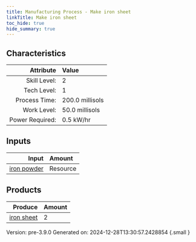 ```yaml
---
title: Manufacturing Process - Make iron sheet
linkTitle: Make iron sheet
toc_hide: true
hide_summary: true
---
```



## Characteristics

| Attribute      | Value |
|--------:|:------|
|Skill Level:|2|
|Tech Level:|1|
|Process Time:|200.0 millisols|
|Work Level:|50.0 millisols|
|Power Required:|0.5 kW/hr|

## Inputs

| Input      | Amount |
|--------:|:------|
|[iron powder](/docs/definitions/resource/iron-powder)|Resource|15.7 kg|

## Products


| Produce      | Amount |
|--------:|:------|
|[iron sheet](/docs/definitions/part/iron-sheet)|2|


Version: pre-3.9.0 Generated on: 2024-12-28T13:30:57.2428854
{.small }

